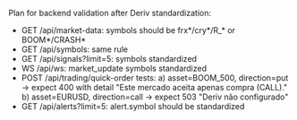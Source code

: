 Plan for backend validation after Deriv standardization:
- GET /api/market-data: symbols should be frx*/cry*/R_* or BOOM*/CRASH*
- GET /api/symbols: same rule
- GET /api/signals?limit=5: symbols standardized
- WS /api/ws: market_update symbols standardized
- POST /api/trading/quick-order tests:
  a) asset=BOOM_500, direction=put -> expect 400 with detail "Este mercado aceita apenas compra (CALL)."
  b) asset=EURUSD, direction=call -> expect 503 "Deriv não configurado"
- GET /api/alerts?limit=5: alert.symbol should be standardized
